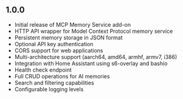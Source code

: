 <!-- https://developers.home-assistant.io/docs/add-ons/presentation#keeping-a-changelog -->

## 1.0.0

- Initial release of MCP Memory Service add-on
- HTTP API wrapper for Model Context Protocol memory service
- Persistent memory storage in JSON format
- Optional API key authentication
- CORS support for web applications
- Multi-architecture support (aarch64, amd64, armhf, armv7, i386)
- Integration with Home Assistant using s6-overlay and bashio
- Health check endpoint
- Full CRUD operations for AI memories
- Search and filtering capabilities
- Configurable logging levels